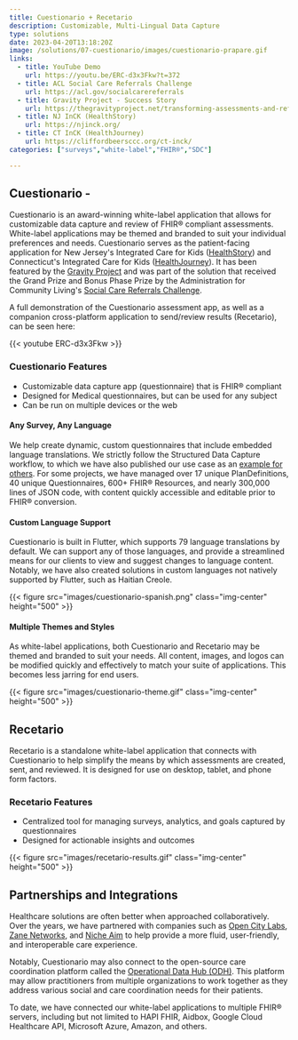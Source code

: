 ```yaml
---
title: Cuestionario + Recetario
description: Customizable, Multi-Lingual Data Capture
type: solutions
date: 2023-04-20T13:18:20Z
image: /solutions/07-cuestionario/images/cuestionario-prapare.gif
links: 
  - title: YouTube Demo
    url: https://youtu.be/ERC-d3x3Fkw?t=372
  - title: ACL Social Care Referrals Challenge
    url: https://acl.gov/socialcarereferrals
  - title: Gravity Project - Success Story
    url: https://thegravityproject.net/transforming-assessments-and-referrals-for-nj-residents/
  - title: NJ InCK (HealthStory)
    url: https://njinck.org/
  - title: CT InCK (HealthJourney)
    url: https://cliffordbeersccc.org/ct-inck/
categories: ["surveys","white-label","FHIR®","SDC"]

---
```

## Cuestionario -

Cuestionario is an award-winning white-label application that allows for customizable data capture and review of FHIR® compliant assessments. White-label applications may be themed and branded to suit your individual preferences and needs. Cuestionario serves as the patient-facing application for New Jersey's Integrated Care for Kids ([HealthStory](https://njinck.org/)) and Connecticut's Integrated Care for Kids ([HealthJourney](https://cliffordbeersccc.org/ct-inck/)). It has been featured by the [Gravity Project](https://thegravityproject.net/transforming-assessments-and-referrals-for-nj-residents/) and was part of the solution that received the Grand Prize and Bonus Phase Prize by the Administration for Community Living's [Social Care Referrals Challenge](https://acl.gov/socialcarereferrals).

A full demonstration of the Cuestionario assessment app, as well as a companion cross-platform application to send/review results (Recetario), can be seen here:

{{< youtube ERC-d3x3Fkw >}}

### Cuestionario Features

- Customizable data capture app (questionnaire) that is FHIR® compliant
- Designed for Medical questionnaires, but can be used for any subject
- Can be run on multiple devices or the web

#### Any Survey, Any Language

We help create dynamic, custom questionnaires that include embedded language translations. We strictly follow the Structured Data Capture workflow, to which we have also published our use case as an [example for others](https://mayjuun.com/fhirfli/7-sdc-workflow-example/). For some projects, we have managed over 17 unique PlanDefinitions, 40 unique Questionnaires, 600+ FHIR® Resources, and nearly 300,000 lines of JSON code, with content quickly accessible and editable prior to FHIR® conversion.

#### Custom Language Support

Cuestionario is built in Flutter, which supports 79 language translations by default. We can support any of those languages, and provide a streamlined means for our clients to view and suggest changes to language content. Notably, we have also created solutions in custom languages not natively supported by Flutter, such as Haitian Creole.

{{< figure src="images/cuestionario-spanish.png" class="img-center" height="500" >}}

#### Multiple Themes and Styles

As white-label applications, both Cuestionario and Recetario may be themed and branded to suit your needs. All content, images, and logos can be modified quickly and effectively to match your suite of applications. This becomes less jarring for end users.

{{< figure src="images/cuestionario-theme.gif" class="img-center" height="500" >}}

## Recetario

Recetario is a standalone white-label application that connects with Cuestionario to help simplify the means by which assessments are created, sent, and reviewed. It is designed for use on desktop, tablet, and phone form factors.

### Recetario Features

- Centralized tool for managing surveys, analytics, and goals captured by questionnaires
- Designed for actionable insights and outcomes

{{< figure src="images/recetario-results.gif" class="img-center" height="500" >}}

## Partnerships and Integrations

Healthcare solutions are often better when approached collaboratively. Over the years, we have partnered with companies such as [Open City Labs](https://www.opencitylabs.com), [Zane Networks](https://www.zanenetworks.com), and [Niche Aim](https://nicheaim.com) to help provide a more fluid, user-friendly, and interoperable care experience.

Notably, Cuestionario may also connect to the open-source care coordination platform called the [Operational Data Hub (ODH)](https://www.zanenetworks.com/care-coordination). This platform may allow practitioners from multiple organizations to work together as they address various social and care coordination needs for their patients.

To date, we have connected our white-label applications to multiple FHIR® servers, including but not limited to HAPI FHIR, Aidbox, Google Cloud Healthcare API, Microsoft Azure, Amazon, and others.
